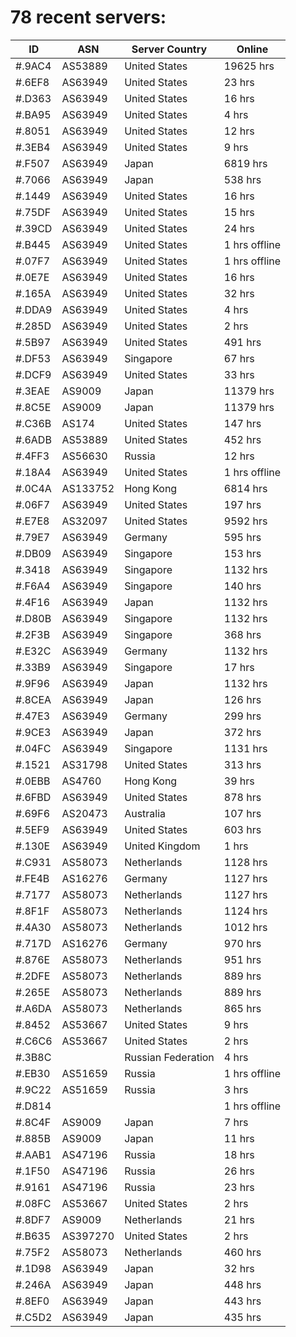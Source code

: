 # 78 recent servers:

| ID | ASN | Server Country | Online |
| ------ | ------ | ------ | ------ |
| #.9AC4 | AS53889 | United States | 19625 hrs |
| #.6EF8 | AS63949 | United States | 23 hrs |
| #.D363 | AS63949 | United States | 16 hrs |
| #.BA95 | AS63949 | United States | 4 hrs |
| #.8051 | AS63949 | United States | 12 hrs |
| #.3EB4 | AS63949 | United States | 9 hrs |
| #.F507 | AS63949 | Japan | 6819 hrs |
| #.7066 | AS63949 | Japan | 538 hrs |
| #.1449 | AS63949 | United States | 16 hrs |
| #.75DF | AS63949 | United States | 15 hrs |
| #.39CD | AS63949 | United States | 24 hrs |
| #.B445 | AS63949 | United States | 1 hrs offline |
| #.07F7 | AS63949 | United States | 1 hrs offline |
| #.0E7E | AS63949 | United States | 16 hrs |
| #.165A | AS63949 | United States | 32 hrs |
| #.DDA9 | AS63949 | United States | 4 hrs |
| #.285D | AS63949 | United States | 2 hrs |
| #.5B97 | AS63949 | United States | 491 hrs |
| #.DF53 | AS63949 | Singapore | 67 hrs |
| #.DCF9 | AS63949 | United States | 33 hrs |
| #.3EAE | AS9009 | Japan | 11379 hrs |
| #.8C5E | AS9009 | Japan | 11379 hrs |
| #.C36B | AS174 | United States | 147 hrs |
| #.6ADB | AS53889 | United States | 452 hrs |
| #.4FF3 | AS56630 | Russia | 12 hrs |
| #.18A4 | AS63949 | United States | 1 hrs offline |
| #.0C4A | AS133752 | Hong Kong | 6814 hrs |
| #.06F7 | AS63949 | United States | 197 hrs |
| #.E7E8 | AS32097 | United States | 9592 hrs |
| #.79E7 | AS63949 | Germany | 595 hrs |
| #.DB09 | AS63949 | Singapore | 153 hrs |
| #.3418 | AS63949 | Singapore | 1132 hrs |
| #.F6A4 | AS63949 | Singapore | 140 hrs |
| #.4F16 | AS63949 | Japan | 1132 hrs |
| #.D80B | AS63949 | Singapore | 1132 hrs |
| #.2F3B | AS63949 | Singapore | 368 hrs |
| #.E32C | AS63949 | Germany | 1132 hrs |
| #.33B9 | AS63949 | Singapore | 17 hrs |
| #.9F96 | AS63949 | Japan | 1132 hrs |
| #.8CEA | AS63949 | Japan | 126 hrs |
| #.47E3 | AS63949 | Germany | 299 hrs |
| #.9CE3 | AS63949 | Japan | 372 hrs |
| #.04FC | AS63949 | Singapore | 1131 hrs |
| #.1521 | AS31798 | United States | 313 hrs |
| #.0EBB | AS4760 | Hong Kong | 39 hrs |
| #.6FBD | AS63949 | United States | 878 hrs |
| #.69F6 | AS20473 | Australia | 107 hrs |
| #.5EF9 | AS63949 | United States | 603 hrs |
| #.130E | AS63949 | United Kingdom | 1 hrs |
| #.C931 | AS58073 | Netherlands | 1128 hrs |
| #.FE4B | AS16276 | Germany | 1127 hrs |
| #.7177 | AS58073 | Netherlands | 1127 hrs |
| #.8F1F | AS58073 | Netherlands | 1124 hrs |
| #.4A30 | AS58073 | Netherlands | 1012 hrs |
| #.717D | AS16276 | Germany | 970 hrs |
| #.876E | AS58073 | Netherlands | 951 hrs |
| #.2DFE | AS58073 | Netherlands | 889 hrs |
| #.265E | AS58073 | Netherlands | 889 hrs |
| #.A6DA | AS58073 | Netherlands | 865 hrs |
| #.8452 | AS53667 | United States | 9 hrs |
| #.C6C6 | AS53667 | United States | 2 hrs |
| #.3B8C |  | Russian Federation | 4 hrs |
| #.EB30 | AS51659 | Russia | 1 hrs offline |
| #.9C22 | AS51659 | Russia | 3 hrs |
| #.D814 |  |  | 1 hrs offline |
| #.8C4F | AS9009 | Japan | 7 hrs |
| #.885B | AS9009 | Japan | 11 hrs |
| #.AAB1 | AS47196 | Russia | 18 hrs |
| #.1F50 | AS47196 | Russia | 26 hrs |
| #.9161 | AS47196 | Russia | 23 hrs |
| #.08FC | AS53667 | United States | 2 hrs |
| #.8DF7 | AS9009 | Netherlands | 21 hrs |
| #.B635 | AS397270 | United States | 2 hrs |
| #.75F2 | AS58073 | Netherlands | 460 hrs |
| #.1D98 | AS63949 | Japan | 32 hrs |
| #.246A | AS63949 | Japan | 448 hrs |
| #.8EF0 | AS63949 | Japan | 443 hrs |
| #.C5D2 | AS63949 | Japan | 435 hrs |

